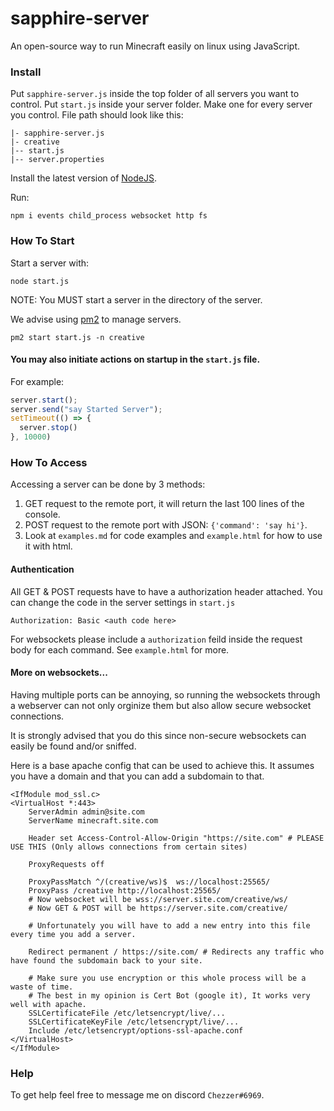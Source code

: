 # sapphire-server
An open-source way to run Minecraft easily on linux using JavaScript.

### Install
Put `sapphire-server.js` inside the top folder of all servers you want to control.
Put `start.js` inside your server folder. Make one for every server you control.
File path should look like this:
```
|- sapphire-server.js
|- creative
|-- start.js
|-- server.properties
```
Install the latest version of [NodeJS](https://nodejs.org/en/).

Run:
```
npm i events child_process websocket http fs
```

### How To Start
Start a server with:
```
node start.js
```
NOTE: You MUST start a server in the directory of the server.

We advise using [pm2](https://pm2.keymetrics.io/) to manage servers.
```
pm2 start start.js -n creative
```

#### You may also initiate actions on startup in the `start.js` file.
For example:
```js
server.start();
server.send("say Started Server");
setTimeout(() => {
  server.stop()
}, 10000)
```

### How To Access
Accessing a server can be done by 3 methods:
1. GET request to the remote port, it will return the last 100 lines of the console.
2. POST request to the remote port with JSON: `{'command': 'say hi'}`.
3. Look at `examples.md` for code examples and `example.html` for how to use it with html.

#### Authentication
All GET & POST requests have to have a authorization header attached. You can change the code in the server settings in `start.js`
```
Authorization: Basic <auth code here>
```

For websockets please include a `authorization` feild inside the request body for each command. See `example.html` for more.

#### More on websockets...
Having multiple ports can be annoying, so running the websockets through a webserver can not only orginize them but also allow secure websocket connections.

It is strongly advised that you do this since non-secure websockets can easily be found and/or sniffed.

Here is a base apache config that can be used to achieve this. It assumes you have a domain and that you can add a subdomain to that.
```
<IfModule mod_ssl.c>
<VirtualHost *:443>
    ServerAdmin admin@site.com
    ServerName minecraft.site.com

    Header set Access-Control-Allow-Origin "https://site.com" # PLEASE USE THIS (Only allows connections from certain sites)

    ProxyRequests off

    ProxyPassMatch ^/(creative/ws)$  ws://localhost:25565/
    ProxyPass /creative http://localhost:25565/
    # Now websocket will be wss://server.site.com/creative/ws/
    # Now GET & POST will be https://server.site.com/creative/

    # Unfortunately you will have to add a new entry into this file every time you add a server.

    Redirect permanent / https://site.com/ # Redirects any traffic who have found the subdomain back to your site.

    # Make sure you use encryption or this whole process will be a waste of time.
    # The best in my opinion is Cert Bot (google it), It works very well with apache.
    SSLCertificateFile /etc/letsencrypt/live/...
    SSLCertificateKeyFile /etc/letsencrypt/live/...
    Include /etc/letsencrypt/options-ssl-apache.conf
</VirtualHost>
</IfModule>
```

### Help
To get help feel free to message me on discord `Chezzer#6969`.
